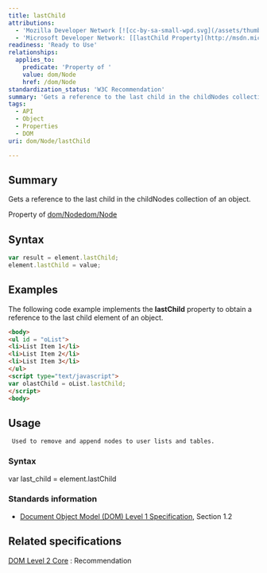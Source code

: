 ```yaml
---
title: lastChild
attributions:
  - 'Mozilla Developer Network [![cc-by-sa-small-wpd.svg](/assets/thumb/8/8c/cc-by-sa-small-wpd.svg/120px-cc-by-sa-small-wpd.svg.png)](http://creativecommons.org/licenses/by-sa/3.0/us/): [[Node.lastChild](https://developer.mozilla.org/en-US/docs/Web/API/Node.lastChild) Article]'
  - 'Microsoft Developer Network: [[lastChild Property](http://msdn.microsoft.com/en-us/library/ie/ms533943(v=vs.85).aspx) Article]'
readiness: 'Ready to Use'
relationships:
  applies_to:
    predicate: 'Property of '
    value: dom/Node
    href: /dom/Node
standardization_status: 'W3C Recommendation'
summary: 'Gets a reference to the last child in the childNodes collection of an object. '
tags:
  - API
  - Object
  - Properties
  - DOM
uri: dom/Node/lastChild

---
```

## Summary

Gets a reference to the last child in the childNodes collection of an object.

Property of [dom/Node](/dom/Node)[dom/Node](/dom/Node)

## Syntax

``` js
var result = element.lastChild;
element.lastChild = value;
```

## Examples

The following code example implements the **lastChild** property to obtain a reference to the last child element of an object.

``` html
<body>
<ul id = "oList">
<li>List Item 1</li>
<li>List Item 2</li>
<li>List Item 3</li>
</ul>
<script type="text/javascript">
var olastChild = oList.lastChild;
</script>
<body>
```

## Usage

     Used to remove and append nodes to user lists and tables.

### Syntax

var last\_child = element.lastChild

### Standards information

-   [Document Object Model (DOM) Level 1 Specification](http://go.microsoft.com/fwlink/p/?linkid=161725), Section 1.2

## Related specifications

[DOM Level 2 Core](http://www.w3.org/TR/2000/REC-DOM-Level-2-Core-20001113/core.html#ID-61AD09FB)
:   Recommendation
